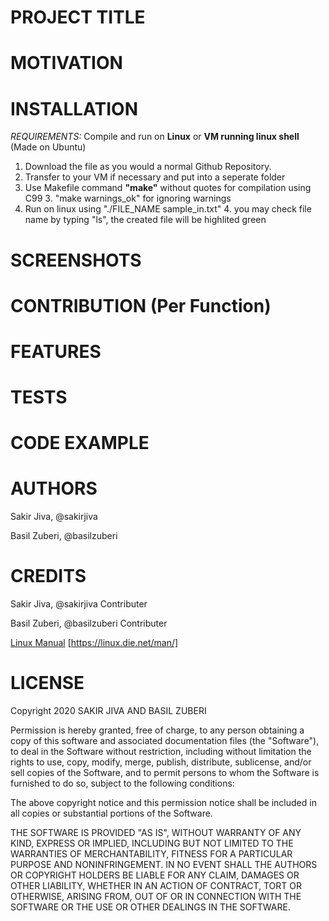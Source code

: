# PROJECT TITLE

# MOTIVATION

# INSTALLATION
_REQUIREMENTS:_ Compile and run on **Linux** or **VM running linux shell** (Made on Ubuntu)
1. Download the file as you would a normal Github Repository.
2. Transfer to your VM if necessary and put into a seperate folder
3. Use Makefile command **"make"** without quotes for compilation using C99
    3. "make warnings_ok" for ignoring warnings 
4. Run on linux using "./FILE_NAME sample_in.txt"
    4. you may check file name by typing "ls", the created file will be highlited green


# SCREENSHOTS

# CONTRIBUTION (Per Function)

# FEATURES

# TESTS

# CODE EXAMPLE

# AUTHORS

Sakir Jiva, @sakirjiva

Basil Zuberi, @basilzuberi

# CREDITS
Sakir Jiva, @sakirjiva Contributer

Basil Zuberi, @basilzuberi Contributer

[Linux Manual](https://linux.die.net/man/) [https://linux.die.net/man/]

# LICENSE
Copyright 2020 SAKIR JIVA AND BASIL ZUBERI

Permission is hereby granted, free of charge, to any person obtaining a copy of this software and associated documentation files (the "Software"), to deal in the Software without restriction, including without limitation the rights to use, copy, modify, merge, publish, distribute, sublicense, and/or sell copies of the Software, and to permit persons to whom the Software is furnished to do so, subject to the following conditions:

The above copyright notice and this permission notice shall be included in all copies or substantial portions of the Software.

THE SOFTWARE IS PROVIDED "AS IS", WITHOUT WARRANTY OF ANY KIND, EXPRESS OR IMPLIED, INCLUDING BUT NOT LIMITED TO THE WARRANTIES OF MERCHANTABILITY, FITNESS FOR A PARTICULAR PURPOSE AND NONINFRINGEMENT. IN NO EVENT SHALL THE AUTHORS OR COPYRIGHT HOLDERS BE LIABLE FOR ANY CLAIM, DAMAGES OR OTHER LIABILITY, WHETHER IN AN ACTION OF CONTRACT, TORT OR OTHERWISE, ARISING FROM, OUT OF OR IN CONNECTION WITH THE SOFTWARE OR THE USE OR OTHER DEALINGS IN THE SOFTWARE.

